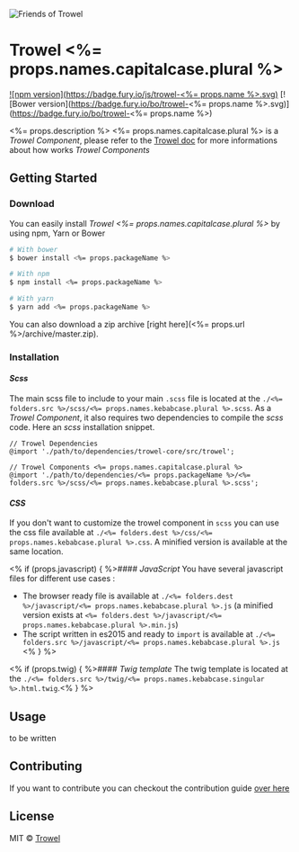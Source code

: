 ![Friends of Trowel](https://raw.githubusercontent.com/Trowel/Trowel/master/media/dist/banners/friendsoftrowel-black-on-transparent.png)

# Trowel <%= props.names.capitalcase.plural %>
[![npm version](https://badge.fury.io/js/trowel-<%= props.name %>.svg)](https://badge.fury.io/js/trowel)
[![Bower version](https://badge.fury.io/bo/trowel-<%= props.name %>.svg)](https://badge.fury.io/bo/trowel-<%= props.name %>)

<%= props.description %>
<%= props.names.capitalcase.plural %> is a *Trowel Component*, please refer to the [Trowel doc](https://github.com/Trowel/Trowel/blob/master/doc/1-the-concept.md) for more informations about how works *Trowel Components*

## Getting Started
### Download
You can easily install *Trowel <%= props.names.capitalcase.plural %>* by using npm, Yarn or Bower

```bash
# With bower
$ bower install <%= props.packageName %>

# With npm
$ npm install <%= props.packageName %>

# With yarn
$ yarn add <%= props.packageName %>
```

You can also download a zip archive [right here](<%= props.url %>/archive/master.zip).

### Installation
#### *Scss*
The main scss file to include to your main `.scss` file is located at the `./<%= folders.src %>/scss/<%= props.names.kebabcase.plural %>.scss`. As a *Trowel Component*, it also requires two dependencies to compile the *scss* code. Here an *scss* installation snippet.

```
// Trowel Dependencies
@import './path/to/dependencies/trowel-core/src/trowel';

// Trowel Components <%= props.names.capitalcase.plural %>
@import './path/to/dependencies/<%= props.packageName %>/<%= folders.src %>/scss/<%= props.names.kebabcase.plural %>.scss';
```

#### *CSS*
If you don't want to customize the trowel component in `scss` you can use the css file available at `./<%= folders.dest %>/css/<%= props.names.kebabcase.plural %>.css`. A minified version is available at the same location.

<% if (props.javascript) { %>#### *JavaScript*
You have several javascript files for different use cases :
* The browser ready file is available at `./<%= folders.dest %>/javascript/<%= props.names.kebabcase.plural %>.js` (a minified version exists at `<%= folders.dest %>/javascript/<%= props.names.kebabcase.plural %>.min.js`)
* The script written in es2015 and ready to `import` is available at `./<%= folders.src %>/javascript/<%= props.names.kebabcase.plural %>.js`
<% } %>

<% if (props.twig) { %>#### *Twig template*
The twig template is located at the `./<%= folders.src %>/twig/<%= props.names.kebabcase.singular %>.html.twig`.<% } %>

## Usage
to be written

## Contributing
If you want to contribute you can checkout the contribution guide [over here](CONTRIBUTING.md)

## License
MIT © [Trowel](trowel.github.io)
